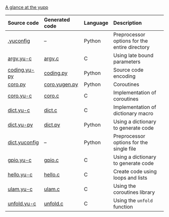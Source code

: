 [A glance at the yupp](../../master/doc/glance.md)

Source code                      | Generated code                   | Language | Description
:---                             | :---                             | :---     | :---
[.yuconfig](./.yuconfig)         | –                                | Python   | Preprocessor options for the entire directory
[argv.yu-c](./argv.yu-c)         | [argv.c](./argv.c)               | C        | Using late bound parameters
[coding.yu-py](./coding.yu-py)   | [coding.py](./coding.py)         | Python   | Source code encoding
[coro.py](./coro.py)             | [coro.yugen.py](./coro.yugen.py) | Python   | Coroutines
[coro.yu-c](./coro.yu-c)         | [coro.c](./coro.c)               | C        | Implementation of coroutines
[dict.yu-c](./dict.yu-c)         | [dict.c](./dict.c)               | C        | Implementation of dictionary macro
[dict.yu-py](./dict.yu-py)       | [dict.py](./dict.py)             | Python   | Using a dictionary to generate code
[dict.yuconfig](./dict.yuconfig) | –                                | Python   | Preprocessor options for the single file
[gpio.yu-c](./gpio.yu-c)         | [gpio.c](./gpio.c)               | C        | Using a dictionary to generate code
[hello.yu-c](./hello.yu-c)       | [hello.c](./hello.c)             | C        | Create code using loops and lists
[ulam.yu-c](./ulam.yu-c)         | [ulam.c](./ulam.c)               | C        | Using the coroutines library
[unfold.yu-c](./unfold.yu-c)     | [unfold.c](./unfold.c)           | C        | Using the `unfold` function

